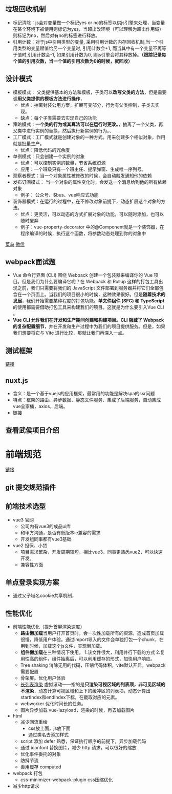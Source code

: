 ## 垃圾回收机制
  - 标记清除：js会对变量做一个标记yes or no的标签以供js引擎来处理，当变量在某个环境下被使用则标记为yes，当超出改环境（可以理解为超出作用域）则标记为no，然后对有no的标签进行释放。
  - 引用计数：对于js中引用类型的变量, 采用引用计数的内存回收机制,当一个引用类型的变量赋值给另一个变量时, 引用计数会+1, 而当其中有一个变量不再等于值时,引用计数会-1, 如果引用计数为0, 则js引擎会将其释放掉。**（跟踪记录每个值的引用次数，当一个值的引用次数为0的时候，就回收）**

## 设计模式
  - 模板模式： 父类提供基本的方法和模板，子类可以**改写父类的方法**，但是需要调**用父类提供的模板方法进行操作**，
    - 优点：抽离封装公用方案，扩展可变部分，行为有父类控制，子类去实现。
    - 缺点：每个子类需要去实现自己的功能
  - 策略模式：**一个类的行为或其算法可以在运行时更改。**，抽离了一个父类，再父类中进行实例的替换，然后执行新实例的行为。、
  - 工厂模式：工厂模式就是创建对象的一种方式。用来创建多个相似对象，作用就是批量生产。
    - 优点：降低代码的冗余度
  - 单例模式：只会创建一个实例的对象
    - 优点：可以控制实例的数量，节省系统资源
    - 应用：一个班级只有一个班主任、提示弹窗、生成唯一序列号。
  - 观察者模式：当一个对象属性被修改的时候，会自动触发通知他的依赖
  - 发布订阅模式： 当一个对象的属性变化时，会发送一个消息给到他的所有依赖对象
    - 例子： 公众号、$bus、vue响应式功能
  - 装饰器模式：在运行的过程中，在不修改对象前提下，动态扩展这个对象的方法。
    - 优点：更灵活，可以动态的方式扩展对象的功能，可以随时添加，也可以随时废弃
    - 例子：vue-property-decorator 中的@Component就是一个装饰器，在程序编译的时候，执行这个函数，将参数动态处理到你的对象中

[菜鸟](https://www.runoob.com/design-pattern/decorator-pattern.html)
[微信](https://mp.weixin.qq.com/s/n3vsRQZPe0j5oIOk3umj7A)

## webpack面试题
- Vue 命令行界面 (CLI) 围绕 Webpack 创建一个包装器来编译你的 Vue 项目。但是我们为什么要编译它呢？在 Webpack 和 Rollup 这样的打包工具出现之前，我们只需要将我们的 JavaScript 文件部署到服务器并将它们全部包含在一个页面上。当我们的项目很小的时候，这种效果很好。但是**随着技术的发展**，我们开始需要某种程度的打包功能。**单文件组件 (SFC) 和 TypeScript**的使用都需要借助打包工具来构建我们的项目。这就是为什么要引入Vue CLI 。
- **Vue CLI 允许我们在开发和生产期间创建和构建项目。CLI 隐藏了 Webpack 的复杂配置细节**，并在开发和生产过程中为我们的项目提供服务。但是，如果我们想要将它与 Vite 进行比较，那就让我们再深入一点。


## 测试框架
[链接](https://www.eggjs.org/zh-CN/core/unittest#%E4%B8%BA%E4%BB%80%E4%B9%88%E8%A6%81%E5%8D%95%E5%85%83%E6%B5%8B%E8%AF%95)

## nuxt.js
  - 含义：是一个基于vuejs的应用框架，最常用的功能是解决spa的ssr问题
  - 特点：框架的路由、异步数据、静态文件服务、集成了后端服务，自动集成vue全家桶，axios，后端。
  - [链接](https://www.nuxtjs.cn/)

## 查看武侯项目介绍

# 前端规范
[链接](https://juejin.cn/post/6996848077340426270)
## git 提交规范插件

## 前端技术选型
  - vue3 官网
    - 公司内有vue3的成品ui库
    - 和甲方沟通，是否有低版本ie兼容的需求
    - 开发组同事都有vue3基础
  - vue2 担保、小贷
    - 项目需求繁杂，开发周期较短，相比vue3，同事更熟悉vue2，可以快速开发。
    - 兼容性方面

## 单点登录实现方案
  - 通过父子域名cookie共享机制，

## 性能优化
  - 前端性能优化（提升首屏渲染速度）
    - **路由懒加载**当用户打开首页时，会一次性加载所有的资源，造成首页加载很慢，降低用户体验。通过import导入的文件会单独打包一个chunk，在用到时候，加载这个js文件，实现懒加载。
    - **组件懒加载**在三种情况下使用， 1.该文件很大，利用并行下载的方式 2.复用性高的组件，组件抽离后，可以利用缓存的形式，加快用户响应。
    - Tree shaking 消除无用的代码，压缩代码体积，vite默认开启，webpack需要配置
    - 骨架屏。优化用户体验
    - [长列表渲染](vue-virtual-scroller) 虚拟滚动——指的是**只渲染可视区域的列表项，非可见区域的不渲染**，动态计算可视区域和上下的缓冲区的列表项，动态计算出startIndex和endIndex下标，在截取对应的元素。
    - webworker 优化时间长的任务。
    - 图片异步加载 vue-lazyload，渲染的时候，再去加载图片
  - html
    - 减少回流重绘
      - css放上面，js放下面
      - 通过类名去添加样式
    - script 添加 defer 熟悉，保证执行顺序的前提下，异步加载代码
    - 通过 iconfont 替换图片，减少 http 请求，可以很好的缩放
    - 优化事件委托的对象
    - 防抖节流
    - 善用缓存 computed
  - webpack 打包
    - css-minimizer-webpack-plugin css压缩优化
  - 减少http请求


